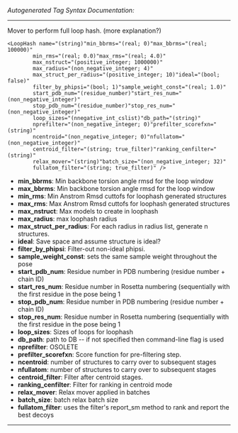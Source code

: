 _Autogenerated Tag Syntax Documentation:_

---
Mover to perform full loop hash. (more explanation?)

```
<LoopHash name="(string)"min_bbrms="(real; 0)"max_bbrms="(real; 100000)"
        min_rms="(real; 0.0)"max_rms="(real; 4.0)"
        max_nstruct="(positive_integer; 1000000)"
        max_radius="(non_negative_integer; 4)"
        max_struct_per_radius="(positive_integer; 10)"ideal="(bool; false)"
        filter_by_phipsi="(bool; 1)"sample_weight_const="(real; 1.0)"
        start_pdb_num="(residue_number)"start_res_num="(non_negative_integer)"
        stop_pdb_num="(residue_number)"stop_res_num="(non_negative_integer)"
        loop_sizes="(nnegative_int_cslist)"db_path="(string)"
        nprefilter="(non_negative_integer; 0)"prefilter_scorefxn="(string)"
        ncentroid="(non_negative_integer; 0)"nfullatom="(non_negative_integer)"
        centroid_filter="(string; true_filter)"ranking_cenfilter="(string)"
        relax_mover="(string)"batch_size="(non_negative_integer; 32)"
        fullatom_filter="(string; true_filter)" />
```

-   **min_bbrms**: Min backbone torsion angle rmsd for the loop window
-   **max_bbrms**: Min backbone torsion angle rmsd for the loop window
-   **min_rms**: Min Anstrom Rmsd cuttofs for loophash generated structures
-   **max_rms**: Max Anstrom Rmsd cuttofs for loophash generated structures
-   **max_nstruct**: Max models to create in loophash
-   **max_radius**: max loophash radius
-   **max_struct_per_radius**: For each radius in radius list, generate n structures.
-   **ideal**: Save space and assume structure is ideal?
-   **filter_by_phipsi**: Filter-out non-ideal phipsi.
-   **sample_weight_const**: sets the same sample weight throughout the pose
-   **start_pdb_num**: Residue number in PDB numbering (residue number + chain ID)
-   **start_res_num**: Residue number in Rosetta numbering (sequentially with the first residue in the pose being 1
-   **stop_pdb_num**: Residue number in PDB numbering (residue number + chain ID)
-   **stop_res_num**: Residue number in Rosetta numbering (sequentially with the first residue in the pose being 1
-   **loop_sizes**: Sizes of loops for loophash
-   **db_path**: path to DB -- if not specified then command-line flag is used
-   **nprefilter**: OSOLETE
-   **prefilter_scorefxn**: Score function for pre-filtering step.
-   **ncentroid**: number of structures to carry over to subsequent stages
-   **nfullatom**: number of structures to carry over to subsequent stages
-   **centroid_filter**: Filter after centroid stages.
-   **ranking_cenfilter**: Filter for ranking in centroid mode
-   **relax_mover**: Relax mover applied in batches
-   **batch_size**: batch relax batch size
-   **fullatom_filter**: uses the filter's report_sm method to rank and report the best decoys

---
